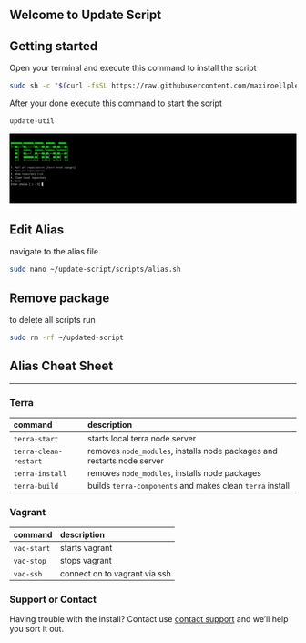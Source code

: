## Welcome to Update Script

## Getting started

Open your terminal and execute this command to install the script
``` bash
sudo sh -c "$(curl -fsSL https://raw.githubusercontent.com/maxiroellplenty/update-script/master/scripts/install.sh)"
```
After your done execute this command to start the script

``` bash
update-util
```

![Preview](/assets/images/preview.png)

## Edit Alias
navigate to the alias file
``` bash
sudo nano ~/update-script/scripts/alias.sh
```
## Remove package
to delete all scripts run 
``` bash 
sudo rm -rf ~/updated-script
```
## Alias Cheat Sheet
***

### Terra

| command                | description                                                              |
|:-----------------------|:-------------------------------------------------------------------------|
| `terra-start`          | starts local terra node server                                           |
| `terra-clean-restart`  | removes `node_modules`, installs node packages and restarts node server  |
| `terra-install`        | removes `node_modules`, installs node packages                           |
| `terra-build`          | builds `terra-components` and makes clean `terra` install                |


### Vagrant

| command                | description                                                              |
|:-----------------------|:-------------------------------------------------------------------------|
| `vac-start`            | starts vagrant                                                           |
| `vac-stop`             | stops vagrant                                                            |
| `vac-ssh`              | connect on to vagrant via ssh                                            |
                                     

### Support or Contact

Having trouble with the install? Contact use [contact support](https://github.com/contact) and we’ll help you sort it out.
